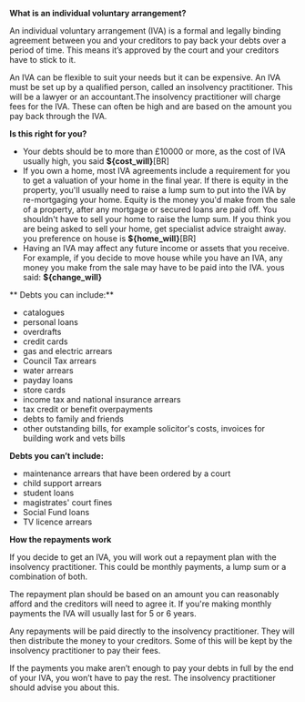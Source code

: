 **What is an individual voluntary arrangement?**

An individual voluntary arrangement (IVA) is a formal and legally binding agreement between you and your creditors to pay back your debts over a period of time. This means it’s approved by the court and your creditors have to stick to it.
  
  An IVA can be flexible to suit your needs but it can be expensive. An IVA must be set up by a qualified person, called an insolvency practitioner. This will be a lawyer or an accountant.The insolvency practitioner will charge fees for the IVA. These can often be high and are based on the amount you pay back through the IVA. 
  
  **Is this right for you?**
  
- Your debts should be to more than £10000 or more, as the cost of IVA usually high, you said **${cost_will}**[BR]
- If you own a home, most IVA agreements include a requirement for you to get a valuation of your home in the final year. If there is equity in the property, you'll usually need to raise a lump sum to put into the IVA by re-mortgaging your home. Equity is the money you'd make from the sale of a property, after any mortgage or secured loans are paid off. You shouldn't have to sell your home to raise the lump sum. If you think you are being asked to sell your home, get specialist advice straight away. you preference on house is **${home_will}**[BR]
-  Having an IVA may affect any future income or assets that you receive. For example, if you decide to move house while you have an IVA, any money you make from the sale may have to be paid into the IVA. yous said: **${change_will}**
  
** Debts you can include:**

- catalogues
- personal loans
- overdrafts
- credit cards
- gas and electric arrears
- Council Tax arrears
- water arrears
- payday loans
- store cards
- income tax and national insurance arrears
- tax credit or benefit overpayments
- debts to family and friends
- other outstanding bills, for example solicitor's costs, invoices for building work and vets bills

**Debts you can’t include:**

 - maintenance arrears that have been ordered by a court
 - child support arrears
 - student loans
 - magistrates' court fines
 - Social Fund loans
 - TV licence arrears

**How the repayments work**

If you decide to get an IVA, you will work out a repayment plan with the insolvency practitioner. This could be monthly payments, a lump sum or a combination of both.

The repayment plan should be based on an amount you can reasonably afford and the creditors will need to agree it. If you're making monthly payments the IVA will usually last for 5 or 6 years.

Any repayments will be paid directly to the insolvency practitioner. They will then distribute the money to your creditors. Some of this will be kept by the insolvency practitioner to pay their fees.

If the payments you make aren’t enough to pay your debts in full by the end of your IVA, you won’t have to pay the rest. The insolvency practitioner should advise you about this.
  

